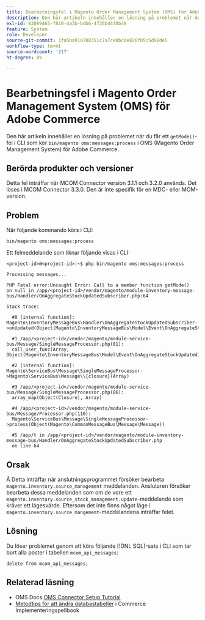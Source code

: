 ```yaml
---
title: Bearbetningsfel i Magento Order Management System (OMS) för Adobe Commerce
description: Den här artikeln innehåller en lösning på problemet när du får ett "getMode()"-fel i CLI som kör "bin/magento oms:messages:process" i OMS (Magento Order Management System) för Adobe Commerce.
exl-id: 83089465-f810-4a3b-bdb6-4720b44f0b49
feature: System
role: Developer
source-git-commit: 1fa5ba91a788351c7a7ce8bc0e826f05c5d98de5
workflow-type: tm+mt
source-wordcount: '217'
ht-degree: 0%

---
```


# Bearbetningsfel i Magento Order Management System (OMS) för Adobe Commerce

Den här artikeln innehåller en lösning på problemet när du får ett `getMode()`-fel i CLI som kör `bin/magento oms:messages:process` i OMS (Magento Order Management System) för Adobe Commerce.

## Berörda produkter och versioner

Detta fel inträffar när MCOM Connector version 3.1.1 och 3.2.0 används. Det löses i MCOM Connector 3.3.0. Den är inte specifik för en MDC- eller MOM-version.

## Problem

När följande kommando körs i CLI:

`bin/magento oms:messages:process`

Ett felmeddelande som liknar följande visas i CLI:

```
<project-id>@<project-id>:~$ php bin/magento oms:messages:process

Processing messages...

PHP Fatal error:Uncaught Error: Call to a member function getMode()
on null in /app/<project-id>/vendor/magento/module-inventory-message-bus/Handler/OnAggregateStockUpdatedSubscriber.php:64

Stack trace:

  #0 [internal function]: Magento\InventoryMessageBus\Handler\OnAggregateStockUpdatedSubscriber->onUpdated(Object(Magento\InventoryMessageBus\Model\Event\OnAggregateStockUpdated))

  #1 /app/<project-id>/vendor/magento/module-service-bus/Message/SingleMessageProcessor.php(81):
  call_user_func(Array, Object(Magento\InventoryMessageBus\Model\Event\OnAggregateStockUpdated))

  #2 [internal function]: Magento\ServiceBus\Message\SingleMessageProcessor->Magento\ServiceBus\Message\\{closure}(Array)

  #3 /app/<project-id>/vendor/magento/module-service-bus/Message/SingleMessageProcessor.php(86):
  array_map(Object(Closure), Array)

  #4 /app/<project-id>/vendor/magento/module-service-bus/Message/Processor.php(110):
  Magento\ServiceBus\Message\SingleMessageProcessor->process(Object(Magento\CommonMessageBus\Message\Message))

  #5 /app/t in /app/<project-id>/vendor/magento/module-inventory-message-bus/Handler/OnAggregateStockUpdatedSubscriber.php
  on line 64
```

## Orsak

Â
Detta inträffar när anslutningsprogrammet försöker bearbeta `magento.inventory.source_management` meddelanden. Anslutaren försöker bearbeta dessa meddelanden som om de vore ett `magento.inventory.source_stock_management.update`-meddelande som kräver ett lägesvärde. Eftersom det inte finns något läge i `magento.inventory.source_mangement`-meddelandena inträffar felet.

## Lösning

Du löser problemet genom att köra följande [!DNL SQL]-sats i CLI som tar bort alla poster i tabellen `mcom_api_messages`:

`delete from mcom_api_messages;`

## Relaterad läsning

* OMS Docs [OMS Connector Setup Tutorial](https://omsdocs.magento.com/en/integration/connector/setup-tutorial/)
* [Metodtips för att ändra databastabeller](https://experienceleague.adobe.com/en/docs/commerce-operations/implementation-playbook/best-practices/development/modifying-core-and-third-party-tables#why-adobe-recommends-avoiding-modifications) i Commerce Implementeringspellbook
